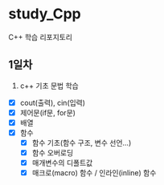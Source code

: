 # study_Cpp
C++ 학습 리포지토리

## 1일차
1. c++ 기초 문법 학습
- [x] cout(출력), cin(입력)
- [x] 제어문(if문, for문)
- [x] 배열
- [x] 함수
  - [x] 함수 기초(함수 구조, 변수 선언...)
  - [x] 함수 오버로딩
  - [x] 매개변수의 디폴트값
  - [x] 매크로(macro) 함수 / 인라인(inline) 함수
